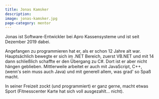 ```yaml
---
title: Jonas Kamsker
description: 
image: jonas-kamsker.jpg
page-category: mentor
---
```


Jonas ist Software-Entwickler bei Apro Kassensysteme und ist seit Dezember 2019 dabei.

Angefangen zu programmieren hat er, als er schon 12 Jahre alt war. Hauptsächlich bewegte er sich im .NET Bereich, zuerst VB.NET und mit 14 dann schließlich schaffte er den Übergang zu C#. Dort ist er aber nicht hängen geblieben. Mittlerweile arbeitet er auch mit JavaScript, C++, (wenn's sein muss auch Java) und mit generell allem, was grad' so Spaß macht.

In seiner Freizeit zockt (und programmiert) er ganz gerne, macht etwas Sport (Fitnesscenter Karte hat sich voll ausgezahlt... nicht).